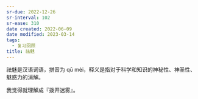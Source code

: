 ```yaml
---
sr-due: 2022-12-26
sr-interval: 102
sr-ease: 310
date created: 2022-06-09
date modified: 2023-03-14
tags:
  - 复习回顾
title: 祛魅
---
```


祛魅是汉语词语，拼音为 qū mèi，释义是指对于科学和知识的神秘性、神圣性、魅惑力的消解。

我觉得就理解成『拨开迷雾』。
